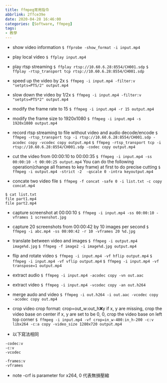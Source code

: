 ```yaml
---
title: ffmpeg常用指令
abbrlink: 2ffce39e
date: 2020-04-28 16:46:00
categories: [Software, ffmpeg]
tags:
- 教學
---
```

* show video information
`$ ffprobe -show_format -i input.mp4`

* play local video
`$ ffplay input.mp4`

* play rtsp streaming
`$ ffplay rtsp://10.60.6.28:8554/CH001.sdp`
`$ ffplay -rtsp_transport tcp rtsp://10.60.6.28:8554/CH001.sdp`

* speed up the video by 2x
`$ ffmpeg -i input.mp4 -filter:v "setpts=PTS/2" output.mp4`

* slow down the video by 1/2x
`$ ffmpeg -i input.mp4 -filter:v "setpts=PTS*2" output.mp4`

* modify the frame rate to 15
`$ ffmpeg -i input.mp4 -r 15 output.mp4`

* modify the frame size to 1920x1080
`$ ffmpeg -i input.mp4 -s 1920x1080 output.mp4`

* record rtsp streaming to file without video and audio decode/encode
`$ ffmpeg -rtsp_transport tcp -i rtsp://10.60.6.28:8554/CH001.sdp -acodec copy -vcodec copy output.mp4`
`$ ffmpeg -rtsp_transport tcp -i rtsp://10.60.6.28:8554/CH001.sdp -codec copy output.mp4`

* cut the video from 00:00:10 to 00:00:35
`$ ffmpeg -i input.mp4 -ss 00:00:10 -t 00:00:25 output.mp4`
You can do the following operation(change all frames to key frame) at first to do precise cutting
`$ ffmpeg -i output.mp4 -strict -2  -qscale 0 -intra keyoutput.mp4`

* concate two video file
`$ ffmpeg -f concat -safe 0 -i list.txt -c copy concat.mp4`
```
$ cat list.txt
file part1.mp4
file part2.mp4
```

* capture screenshot at 00:00:10
`$ ffmpeg -i input.mp4 -ss 00:00:10 -vframes 1 screenshot.jpg`

* capture 20 screenshots from 00:00:42 by 10 images per second
`$ ffmpeg -i abc.mp4 -ss 00:00:42 -r 10 -vframes 20 %d.jpg`

* translate between video and images
`$ ffmpeg -i output.mp4 image%d.jpg`
`$ ffmpeg -f image2 -i image%d.jpg output.mp4`

* flip and rotate video
`$ ffmpeg -i input.mp4 -vf hflip output.mp4`
`$ ffmpeg -i input.mp4 -vf vflip output.mp4`
`$ ffmpeg -i input.mp4 -vf transpose=1 output.mp4`

* extract audio
`$ ffmpeg -i input.mp4 -acodec copy -vn out.aac`

* extract video
`$ ffmpeg -i input.mp4 -vcodec copy -an out.h264`

* merge audo and video
`$ ffmpeg -i out.h264 -i out.aac -vcodec copy -acodec copy out.mp4`

* crop video
crop format: crop=out_w:out_h:x:y
if x, y are missing, crop the video base on center
if x, y are set to be 0, 0, crop the video base on left top corner
`$ ffmpeg -i input.mp4 -vf crop=in_w-400:in_h-200 -c:v libx264 -c:a copy -video_size 1280x720 output.mp4`

* 以下寫法相同
```
-codec:v
-c:v
-vcodec

-frames:v
-vframes
```

* note
-crf is parameter for x264, 0 代表無損壓縮
